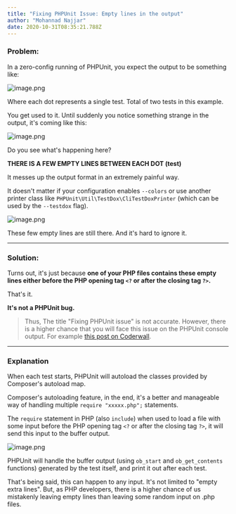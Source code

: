 ```yaml
---
title: "Fixing PHPUnit Issue: Empty lines in the output"
author: "Mohannad Najjar"
date: 2020-10-31T08:35:21.788Z
---
```


### Problem:

In a zero-config running of PHPUnit, you expect the output to be something like:

![image.png](/posts/006/1.png)

Where each dot represents a single test. Total of two tests in this example.

You get used to it. Until suddenly you notice something strange in the output, it's coming like this:

![image.png](/posts/006/2.jpeg)

Do you see what's happening here?

**THERE IS A FEW EMPTY LINES BETWEEN EACH DOT (test)**

It messes up the output format in an extremely painful way.

It doesn't matter if your configuration enables `--colors` or use another printer class like `PHPUnit\Util\TestDox\CliTestDoxPrinter` (which can be used by the `--testdox` flag).

![image.png](/posts/006/3.jpeg)

These few empty lines are still there. And it's hard to ignore it.

___

### Solution:

Turns out, it's just because **one of your PHP files contains these empty lines either before the PHP opening tag `<?` or after the closing tag `?>`.**

That's it.

**It's not a PHPUnit bug.**

> Thus, The title "Fixing PHPUnit issue" is not accurate. However, there is a higher chance that you will face this issue on the PHPUnit console output. For example  [this post on Coderwall](https://coderwall.com/p/zbdluw/newlines-on-phpunit-tests).

___

### Explanation

When each test starts, PHPUnit will autoload the classes provided by Composer's autoload map.

Composer's autoloading feature, in the end, it's a better and manageable way of handling multiple `require "xxxxx.php";` statements.

The `require` statement in PHP (also `include`) when used to load a file with some input before the PHP opening tag `<?` or after the closing tag `?>`, it will send this input to the buffer output.

![image.png](/posts/006/4.jpeg)

PHPUnit will handle the buffer output (using `ob_start` and `ob_get_contents` functions) generated by the test itself, and print it out after each test.

That's being said, this can happen to any input. It's not limited to "empty extra lines". But, as PHP developers, there is a higher chance of us mistakenly leaving empty lines than leaving some random input on .php files.
